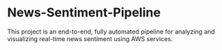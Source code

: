 # News-Sentiment-Pipeline
This project is an end-to-end, fully automated pipeline for analyzing and visualizing real-time news sentiment using AWS services.
